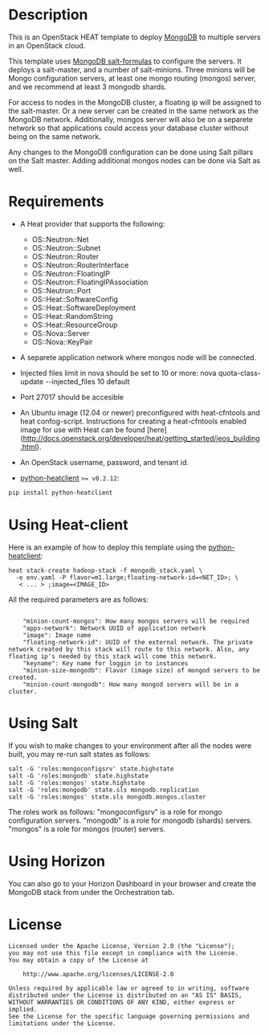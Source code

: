 Description
===========

This is an OpenStack HEAT template to deploy [MongoDB](http://www.mongodb.org/) 
to multiple servers in an OpenStack cloud. 

This template uses [MongoDB salt-formulas](https://github.com/eglute/mongodb-formula) 
to configure the servers. It deploys a salt-master, and a number of salt-minions. 
Three minions will be Mongo configuration servers, at least one mongo routing (mongos) 
server, and we recommend at least 3 mongodb shards.

For access to nodes in the MongoDB cluster, a floating ip will be assigned to the 
salt-master. Or a new server can be created in the same network as the MongoDB network.
Additionally, mongos server will also be on a separete network so that applications could 
access your database cluster without being on the same network.

Any changes to the MongoDB configuration can be done using Salt pillars on the Salt 
master. Adding additional mongos nodes can be done via Salt as well.

Requirements
============
* A Heat provider that supports the following:
  * OS::Neutron::Net
  * OS::Neutron::Subnet
  * OS::Neutron::Router
  * OS::Neutron::RouterInterface
  * OS::Neutron::FloatingIP
  * OS::Neutron::FloatingIPAssociation
  * OS::Neutron::Port
  * OS::Heat::SoftwareConfig
  * OS::Heat::SoftwareDeployment
  * OS::Heat::RandomString
  * OS::Heat::ResourceGroup
  * OS::Nova::Server
  * OS::Nova::KeyPair

* A separete application network where mongos node will be connected.
* Injected files limit in nova should be set to 10 or more:
  nova quota-class-update --injected_files 10 default
* Port 27017 should be accesible 
* An Ubuntu image (12.04 or newer) preconfigured with heat-cfntools and heat confog-script. 
Instructions for creating a heat-cfntools enabled image for use with Heat can be 
found [here] (http://docs.openstack.org/developer/heat/getting_started/jeos_building.html).

* An OpenStack username, password, and tenant id.
* [python-heatclient](https://github.com/openstack/python-heatclient)
`>= v0.2.12`:

```bash
pip install python-heatclient
```
Using Heat-client 
=============
Here is an example of how to deploy this template using the
[python-heatclient](https://github.com/openstack/python-heatclient):

```
heat stack-create hadoop-stack -f mongodb_stack.yaml \
  -e env.yaml -P flavor=m1.large;floating-network-id=<NET_ID>; \
   < ... > ;image=<IMAGE_ID>
```
All the required parameters are as follows:
```

    "minion-count-mongos": How many mongos servers will be required
    "apps-network": Network UUID of application network
    "image": Image name
    "floating-network-id": UUID of the external network. The private network created by this stack will route to this network. Also, any floating ip's needed by this stack will come this network.
    "keyname": Key name for loggin in to instances
    "minion-size-mongodb": Flavor (image size) of mongod servers to be created.
    "minion-count-mongodb": How many mongod servers will be in a cluster.

```

Using Salt
=============
If you wish to make changes to your environment after all the nodes were built, 
you may re-run salt states as follows:

```
salt -G 'roles:mongoconfigsrv' state.highstate
salt -G 'roles:mongodb' state.highstate
salt -G 'roles:mongos' state.highstate
salt -G 'roles:mongodb' state.sls mongodb.replication
salt -G 'roles:mongos' state.sls mongodb.mongos.cluster
```
The roles work as follows: 
"mongoconfigsrv" is a role for mongo configuration servers.
"mongodb" is a role for mongodb (shards) servers.
"mongos" is a role for mongos (router) servers.

Using Horizon
=============
You can also go to your Horizon Dashboard in your browser and create 
the MongoDB stack from under the Orchestration tab.

License
=======
```
Licensed under the Apache License, Version 2.0 (the "License");
you may not use this file except in compliance with the License.
You may obtain a copy of the License at

    http://www.apache.org/licenses/LICENSE-2.0

Unless required by applicable law or agreed to in writing, software
distributed under the License is distributed on an "AS IS" BASIS,
WITHOUT WARRANTIES OR CONDITIONS OF ANY KIND, either express or implied.
See the License for the specific language governing permissions and
limitations under the License.
```
